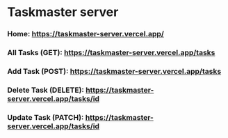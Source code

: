 # Taskmaster server

### Home: https://taskmaster-server.vercel.app/

### All Tasks (GET): https://taskmaster-server.vercel.app/tasks

### Add Task (POST): https://taskmaster-server.vercel.app/tasks

### Delete Task (DELETE): https://taskmaster-server.vercel.app/tasks/id

### Update Task (PATCH): https://taskmaster-server.vercel.app/tasks/id
